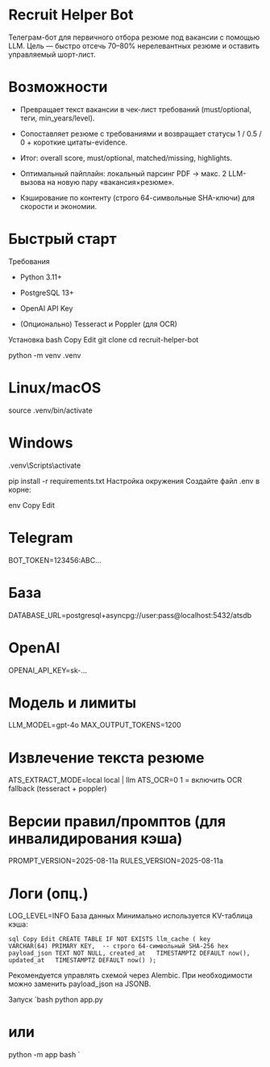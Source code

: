 # Recruit Helper Bot

Телеграм-бот для первичного отбора резюме под вакансии с помощью LLM.
Цель — быстро отсечь 70–80% нерелевантных резюме и оставить управляемый шорт-лист.

# Возможности
- Превращает текст вакансии в чек-лист требований (must/optional, теги, min_years/level).

- Сопоставляет резюме с требованиями и возвращает статусы 1 / 0.5 / 0 + короткие цитаты-evidence.

- Итог: overall score, must/optional, matched/missing, highlights.

- Оптимальный пайплайн: локальный парсинг PDF → макс. 2 LLM-вызова на новую пару «вакансия×резюме».

- Кэширование по контенту (строго 64-символьные SHA-ключи) для скорости и экономии.

# Быстрый старт
Требования
- Python 3.11+

- PostgreSQL 13+

- OpenAI API Key

- (Опционально) Tesseract и Poppler (для OCR)

Установка
bash
Copy
Edit
git clone <repo-url>
cd recruit-helper-bot

python -m venv .venv
# Linux/macOS
source .venv/bin/activate
# Windows
.venv\Scripts\activate

pip install -r requirements.txt
Настройка окружения
Создайте файл .env в корне:

env
Copy
Edit
# Telegram
BOT_TOKEN=123456:ABC...

# База
DATABASE_URL=postgresql+asyncpg://user:pass@localhost:5432/atsdb

# OpenAI
OPENAI_API_KEY=sk-...

# Модель и лимиты
LLM_MODEL=gpt-4o
MAX_OUTPUT_TOKENS=1200

# Извлечение текста резюме
ATS_EXTRACT_MODE=local      local | llm
ATS_OCR=0                   1 = включить OCR fallback (tesseract + poppler)

# Версии правил/промптов (для инвалидирования кэша)
PROMPT_VERSION=2025-08-11a
RULES_VERSION=2025-08-11a

# Логи (опц.)
LOG_LEVEL=INFO
База данных
Минимально используется KV-таблица кэша:

`sql
Copy
Edit
CREATE TABLE IF NOT EXISTS llm_cache (
  key          VARCHAR(64) PRIMARY KEY,  -- строго 64-символьный SHA-256 hex
  payload_json TEXT NOT NULL,
  created_at   TIMESTAMPTZ DEFAULT now(),
  updated_at   TIMESTAMPTZ DEFAULT now()
);
`

Рекомендуется управлять схемой через Alembic. При необходимости можно заменить payload_json на JSONB.

Запуск
`bash
python app.py
# или
python -m app
bash
`
